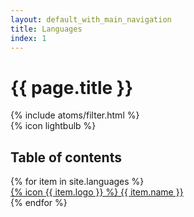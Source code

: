 ```yaml
---
layout: default_with_main_navigation
title: Languages
index: 1
---
```


<div class="container mx-auto">
  <div class="bg-sc-gray-5 rounded-lg mt-6 flex flex-row justify-between">
    <div class="p-10">
      <h1 class="text-sc-title-1-1 text-sc-gray-1 font-bold">{{ page.title }}</h1>
        {% include atoms/filter.html %}
    </div>
    <div class="hidden lg:block lg:mx-10">{% icon lightbulb %}</div>
  </div>

  <h2 class="font-bold text-sc-gray-1 text-sc-title-4-2 mt-12">Table of contents</h2>
  <div class="grid  grid-cols-2 lg:grid-cols-5 gap-6 mt-4 mb-24">
    {% for item in site.languages %}
      <a data-card="{{ item.name }}" href="/languages/{{ item.url }}/start.html" class="filterable-card bg-sc-gray-5 rounded-lg hover:shadow-lg cursor-pointer">
        <div class="mb-9 mt-6 flex flex-col items-center">
          <span class="w-12 h-12">{% icon {{ item.logo }} %}</span>
          <span class="mt-4 font-medium text-sc-gray-1 text-sc-text-6">{{ item.name }}</span>
        </div>
      </a>
    {% endfor %}
  </div>
</div>
